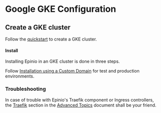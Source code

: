 # Google GKE Configuration

## Create a GKE cluster

Follow the [quickstart](https://cloud.google.com/kubernetes-engine/docs/quickstart) to create a GKE cluster.

#### Install

Installing Epinio in an GKE cluster is done in three steps.

Follow [Installation using a Custom Domain](./docs/user/tutorials/install_epinio_customDNS.md) for test and production environments.

### Troubleshooting

In case of trouble with Epinio's Traefik component or Ingress controllers, the [Traefik](../explanations/advanced.md#traefik) section in the [Advanced Topics](../explanations/advanced.md) document shall be your friend.
